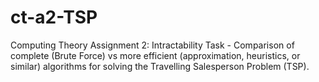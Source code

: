 # ct-a2-TSP
Computing Theory Assignment 2: Intractability Task - Comparison of complete (Brute Force) vs more efficient (approximation, heuristics, or similar) algorithms for solving the Travelling Salesperson Problem (TSP).
